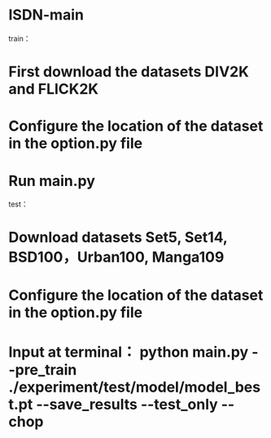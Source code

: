 # ISDN-main
train：
# First download the datasets DIV2K and FLICK2K
# Configure the location of the dataset in the option.py file
# Run main.py

test：
# Download datasets Set5, Set14, BSD100，Urban100, Manga109
# Configure the location of the dataset in the option.py file
# Input at terminal： python main.py --pre_train ./experiment/test/model/model_best.pt --save_results --test_only --chop
